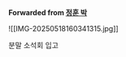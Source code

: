**Forwarded from [정훈 박](https://t.me/no_username_876740999)**

![[IMG-20250518160341315.jpg]]

분말 소석회 입고